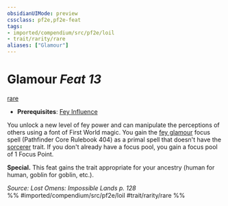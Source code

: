```yaml
---
obsidianUIMode: preview
cssclass: pf2e,pf2e-feat
tags:
- imported/compendium/src/pf2e/loil
- trait/rarity/rare
aliases: ["Glamour"]
---
```

# Glamour  *Feat 13*  
[rare](rare.md)  

- **Prerequisites**: [Fey Influence](fey-influence-loil.md)

You unlock a new level of fey power and can manipulate the perceptions of others using a font of First World magic. You gain the [fey glamour](../spells/fey-glamour.md) focus spell (Pathfinder Core Rulebook 404) as a primal spell that doesn't have the [sorcerer](rules/traits/sorcerer.md) trait. If you don't already have a focus pool, you gain a focus pool of 1 Focus Point.

**Special.** This feat gains the trait appropriate for your ancestry (human for human, goblin for goblin, etc.).

*Source: Lost Omens: Impossible Lands p. 128*  
%% #imported/compendium/src/pf2e/loil #trait/rarity/rare %%